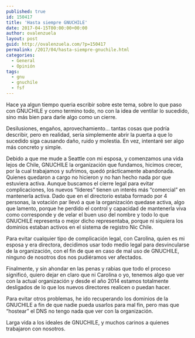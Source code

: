 ```yaml
---
published: true
id: 150417
title: 'Hasta siempre GNUCHILE'
date: 2017-04-15T00:00:00+00:00
author: ovalenzuela
layout: post
guid: http://ovalenzuela.com/?p=150417
permalink: /2017/04/hasta-siempre-gnuchile.html
categories:
  - General
  - Opinión
tags:
  - gnu
  - gnuchile
  - fsf
---
```

  
Hace ya algun tiempo queria escribir sobre este tema, sobre lo que paso con GNUCHILE y como termino todo, no con la idea de ventilar lo sucedido, sino más bien para darle algo como un cierre.

Desilusiones, engaños, aprovechamiento... tantas cosas que podría describir, pero en realidad, sería simplemente abrir la puerta a que lo sucedido siga causando daño, ruido y molestia. En vez, intentaré ser algo más concreto y simple.

Debido a que me mude a Seattle con mi esposa, y comenzamos una vida lejos de Chile, GNUCHILE la organización que fundamos, hicimos crecer, por la cual trabajamos y sufrimos, quedó prácticamente abandonada. Quienes quedaron a cargo no hicieron y no han hecho nada por que estuviera activa. Aunque buscamos el cierre legal para evitar complicaciones, los nuevos “líderes” tienen un interés más “comercial” en mantenerla activa. Dado que en el directorio estaba formado por 4 personas, la votación par llevó a que la organización quedase activa, algo que lamento, porque he perdido el control y capacidad de mantenerla viva como corresponde y de velar el buen uso del nombre y todo lo que GNUCHILE representa o mejor dicho representaba, porque ni siquiera los dominios estaban activos en el sistema de registro Nic Chile.

Para evitar cualquier tipo de complicación legal, con Carolina, quien es mi esposa y era directora, decidimos usar todo medio legal para desvincularse de la organización, con el fin de que en caso de mal uso de GNUCHILE, ninguno de nosotros dos nos pudiéramos ver afectados.

Finalmente, y sin ahondar en las penas y rabias que todo el proceso significó, quiero dejar en claro que ni Carolina o yo, tenemos algo que ver con la actual organización y desde el año 2014 estamos totalmente desligados de lo que los nuevos directores realicen o puedan hacer.

Para evitar otros problemas, he ido recuperando los dominios de la GNUCHILE a fin de que nadie pueda usarlos para mal fin, pero mas que “hostear” el DNS no tengo nada que ver con la organización.

Larga vida a los ideales de GNUCHILE, y muchos carinos a quienes trabajaron con nosotros.

